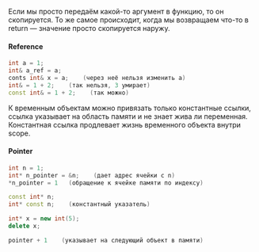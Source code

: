 Если мы просто передаём какой-то аргумент в функцию, то он скопируется. То же самое происходит, когда мы возвращаем что-то в return — значение просто скопируется наружу.

#### Reference
```cpp
int a = 1;  
int& a_ref = a;
conts int& x = a;    (через неё нельзя изменить a)
int& = 1 + 2;    (так нельзя, 3 умирает)
const int& = 1 + 2;    (так можно)
```

К временным объектам можно привязать только константные ссылки, ссылка указывает на область памяти и не знает жива ли переменная.
Константная ссылка продлевает жизнь временного объекта внутри scope.

#### Pointer
```cpp
int n = 1;
int* n_pointer = &n;    (дает адрес ячейки с n)
*n_pointer = 1   (обращение к ячейке памяти по индексу)

const int* n; 
int* const n;    (константный указатель)

int* x = new int(5);
delete x;

pointer + 1    (указывает на следующий объект в памяти)
```
